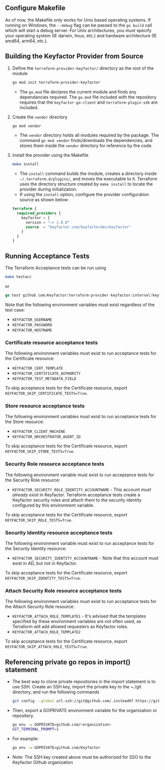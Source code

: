 ## Configure Makefile
As of now, the Makefile only works for Unix based operating systems. If running on Windows, the ```--debug``` flag can
be passed to the ```go build``` call which will start a debug server. For Unix architectures, you _must_ specify
your operating system (IE darwin, linux, etc.) and hardware architecture (IE amd64, arm64, etc.).

## Building the Keyfactor Provider from Source

1. Define the ```terraform-provider-keyfactor/``` directory as the root of the module
    ```bash
    go mod init terraform-provider-keyfactor
    ```
    * The ```go.mod``` file declares the current module and finds any dependancies required. The ```go.mod``` file
      included with the repository requires that the ```keyfactor-go-client``` and ```terraform-plugin-sdk``` are included.


2. Create the ```vendor``` directory
    ```bash
    go mod vendor
    ```
    * The ```vendor``` directory holds all modules required by the package. The command ```go mod vendor```
      finds/downloads the dependencies, and stores them inside the ```vendor``` directory for reference by the code.


3. Install the provider using the Makefile
    ```bash
    make install
    ```
    * The ```install``` command builds the module, creates a directory inside ```~/.terraform.d/plugins/```, and moves
      the executable to it. Terraform uses the directory structure created by ```make install``` to locate the
      provider during initialization.
    * If using the ```install``` option, configure the provider configuration source as shown below:

    ```terraform
    terraform {
      required_providers {
        keyfactor = {
          version = "~> 1.0.0"
          source  = "keyfactor.com/keyfactordev/keyfactor"
        }
      }
    }
    ```

## Running Acceptance Tests
The Terraform Acceptance tests can be run using
```bash
make testacc
```
or
```go 
go test github.com/Keyfactor/terraform-provider-keyfactor/internal/keyfactor
```
Note that the following environment variables must exist regardless of the test case:
* ```KEYFACTOR_USERNAME```
* ```KEYFACTOR_PASSWORD```
* ```KEYFACTOR_HOSTNAME```

### Certificate resource acceptance tests
The following environment variables must exist to run acceptance tests for the Certificate resource:
* ```KEYFACTOR_CERT_TEMPLATE```
* ```KEYFACTOR_CERTIFICATE_AUTHORITY```
* ```KEYFACTOR_TEST_METADATA_FIELD```

To skip acceptance tests for the Certificate resource, export ```KEYFACTOR_SKIP_CERTIFICATE_TESTS=True```.

### Store resource acceptance tests
The following environment variables must exist to run acceptance tests for the Store resource:
* ```KEYFACTOR_CLIENT_MACHINE```
* ```KEYFACTOR_ORCHESTRATOR_AGENT_ID```

To skip acceptance tests for the Certificate resource, export ```KEYFACTOR_SKIP_STORE_TESTS=True```.

### Security Role resource acceptance tests
The following environment variable must exist to run acceptance tests for the Security Role resource:
* ```KEYFACTOR_SECURITY_ROLE_IDENTITY_ACCOUNTNAME``` - This account _must already exist_ in Keyfactor. Terraform acceptance
  tests create a Keyfactor security roles and attach them to the security identity configured by this environment variable.

To skip acceptance tests for the Certificate resource, export ```KEYFACTOR_SKIP_ROLE_TESTS=True```.

### Security Identity resource acceptance tests
The following environment variable must exist to run acceptance tests for the Security Identity resource:
* ```KEYFACTOR_SECURITY_IDENTITY_ACCOUNTNAME``` - Note that this account must exist in AD, but not in Keyfactor.

To skip acceptance tests for the Certificate resource, export ```KEYFACTOR_SKIP_IDENTITY_TESTS=True```.

### Attach Security Role resource acceptance tests
The following environment variables must exist to run acceptance tests for the Attach Security Role resource:
* ```KEYFACTOR_ATTACH_ROLE_TEMPLATE1``` - It's advised that the templates specified by these environment variables are not
  often used, as Terraform will add allowed requesters as Keyfactor roles.
* ```KEYFACTOR_ATTACH_ROLE_TEMPLATE2```

To skip acceptance tests for the Certificate resource, export ```KEYFACTOR_SKIP_ATTACH_ROLE_TESTS=True```.

## Referencing private go repos in import() statement
* The best way to clone private repositories in the import statement is to use SSH. Create an SSH key, import the private
  key to the ~./git directory, and run the following commands
    ```bash
    git config --global url.ssh://git@github.com/.insteadOf https://github.com/
    ```

* Then, export a GOPRIVATE environment variable for the organization or repository.
    ```bash
    go env -w GOPRIVATE=github.com/<organization>
    GIT_TERMINAL_PROMPT=1
    ```

* For example:
    ```bash
    go env -w GOPRIVATE=github.com/Keyfactor
    ```

* Note: The SSH key created above must be authorized for SSO to the Keyfactor Github organization